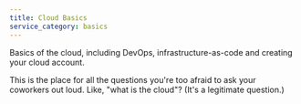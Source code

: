 ```yaml
---
title: Cloud Basics
service_category: basics
---
```

Basics of the cloud, including DevOps, infrastructure-as-code and creating your cloud account.
<!--more-->

This is the place for all the questions you're too afraid to ask your coworkers out loud. Like, "what is the cloud"? (It's a legitimate question.)
